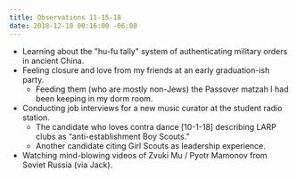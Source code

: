 ```yaml
---
title: Observations 11-15-18
date: 2018-12-10 00:16:00 -06:00
---
```


- Learning about the "hu-fu tally" system of authenticating military orders in ancient China.
- Feeling closure and love from my friends at an early graduation-ish party.
	- Feeding them (who are mostly non-Jews) the Passover matzah I had been keeping in my dorm room.
- Conducting job interviews for a new music curator at the student radio station.
	- The candidate who loves contra dance [10-1-18] describing LARP clubs as “anti-establishment Boy Scouts."
	- Another candidate citing Girl Scouts as leadership experience.
- Watching mind-blowing videos of Zvuki Mu / Pyotr Mamonov from Soviet Russia (via Jack).

